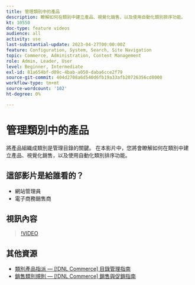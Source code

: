 ```yaml
---
title: 管理類別中的產品
description: 瞭解如何在類別中建立產品、視覺化銷售，以及使用自動化類別排序功能。
kt: 10550
doc-type: feature videos
audience: all
activity: use
last-substantial-update: 2023-04-27T00:00:00Z
feature: Configuration, System, Search, Site Navigation
topic: Commerce, Administration, Content Management
role: Admin, Leader, User
level: Beginner, Intermediate
exl-id: 81a654bf-d09c-4bab-a050-daba6cce2f79
source-git-commit: 404d2708a6d540d6fb19a33afb20726356cd8000
workflow-type: tm+mt
source-wordcount: '102'
ht-degree: 0%

---
```


# 管理類別中的產品

將產品組織成類別是管理目錄的關鍵。 在本影片中，您將會瞭解如何在類別中建立產品、視覺化銷售，以及使用自動化類別排序功能。

## 這部影片是給誰看的？

- 網站管理員
- 電子商務銷售商

## 視訊內容

>[!VIDEO](https://video.tv.adobe.com/v/343747?quality=12&learn=on)

## 其他資源

- [類別產品指派 —  [!DNL Commerce] 目錄管理指南](https://experienceleague.adobe.com/docs/commerce-admin/catalog/categories/products-in-category/categories-product-assignments.html)
- [銷售類別規則 —  [!DNL Commerce] 銷售與促銷指南](https://experienceleague.adobe.com/docs/commerce-admin/marketing/merchandising/visual-merch/category-product-rules.html)
